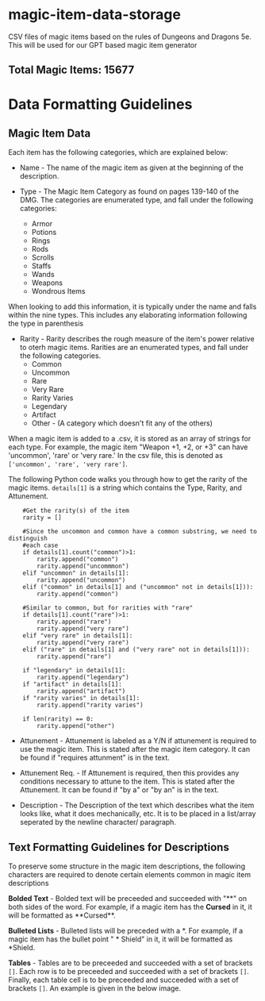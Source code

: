 # magic-item-data-storage
CSV files of magic items based on the rules of Dungeons and Dragons 5e. This will be used for our GPT based magic item generator

## Total Magic Items: 15677 ## 

# Data Formatting Guidelines #
## Magic Item Data ##
Each item has the following categories, which are explained below:

* Name - The name of the magic item as given at the beginning of the description.

* Type - The Magic Item Category as found on pages 139-140 of the DMG. The categories are enumerated type, and fall under the following categories:
  * Armor
  * Potions
  * Rings
  * Rods
  * Scrolls
  * Staffs
  * Wands
  * Weapons
  * Wondrous Items
 
When looking to add this information, it is typically under the name and falls within the nine types. This includes any elaborating information following  the type in parenthesis

* Rarity - Rarity describes the rough measure of the item's power relative to oterh magic items. Rarities are an enumerated types, and fall under the following categories.
    * Common
    * Uncommon
    * Rare
    * Very Rare
    * Rarity Varies
    * Legendary
    * Artifact
    * Other - (A category which doesn't fit any of the others)

When a magic item is added to a .csv, it is stored as an array of strings for each type. For example, the magic item "Weapon +1, +2, or +3" can have 'uncommon', 'rare' or 'very rare.' In the csv file, this is denoted as `['uncommon', 'rare', 'very rare']`. 

The following Python code walks you through how to get the rarity of the magic items. `details[1]` is a string  which contains the Type, Rarity, and Attunement. 

```
    #Get the rarity(s) of the item
    rarity = []
    
    #Since the uncommon and common have a common substring, we need to distinguish 
    #each case
    if details[1].count("common")>1:
        rarity.append("common")
        rarity.append("uncommmon")
    elif "uncommon" in details[1]:
        rarity.append("uncommon")
    elif ("common" in details[1] and ("uncommon" not in details[1])):
        rarity.append("common")
    
    #Similar to common, but for rarities with "rare"
    if details[1].count("rare")>1:
        rarity.append("rare")
        rarity.append("very rare")
    elif "very rare" in details[1]:
        rarity.append("very rare")
    elif ("rare" in details[1] and ("very rare" not in details[1])):
        rarity.append("rare")
    
    if "legendary" in details[1]:
        rarity.append("legendary")
    if "artifact" in details[1]:
        rarity.append("artifact")
    if "rarity varies" in details[1]:
        rarity.append("rarity varies")
    
    if len(rarity) == 0:
        rarity.append("other")

```

* Attunement - Attunement is labeled as a Y/N if attunement is required to use the magic item. This is stated after the magic item category. It can be found if "requires attunment" is in the text.

* Attunement Req. - If Attunement is required, then this provides any conditions necessary to attune to the item. This is stated after the Attunement. It can be found if "by a" or "by an" is in the text.

* Description - The Description  of the text which describes what the item looks like, what it does mechanically, etc. It is to be placed in a list/array seperated by the newline character/ paragraph.

## Text Formatting Guidelines for Descriptions ##

To preserve some structure in the magic item descriptions, the following characters are required to denote certain elements common in magic item descriptions

**Bolded Text** - Bolded text will be preceeded and succeeded with "\*\*" on both sides of the word. For example, if a magic item has the **Cursed** in it, it will be formatted as \*\*Cursed\*\*.

**Bulleted Lists** - Bulleted lists will be preceded with a \*. For example, if a magic item has the bullet point " * Shield" in it, it will be formatted as \*Shield.

**Tables** - Tables are to be preceeded and succeeded with a set of brackets `[]`. Each row is to be preceeded and succeeded with a set of brackets `[]`. Finally, each table cell is to be preceeded and succeeded with a set of brackets `[]`. An example is given in the below image. 